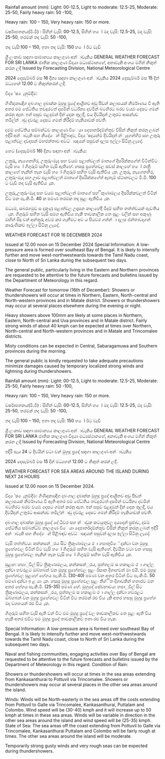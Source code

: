 Rainfall amount (mm): Light: 00-12.5, Light to moderate: 12.5-25, Moderate: 25-50, Fairly heavy rain: 50 -100,

Heavy rain: 100 – 150, Very heavy rain: 150 or more.

වර්ෂාපතනය(මි.මී) : සිහින් වැසි: 00-12.5, සිහින් හ ෝ මද වැසි: 12.5-25, මද වැසි: 25-50, තරමක් තද වැසි: 50 -100,

තද වැසි:100 – 150, ඉතා තද වැසි: 150 හ ෝ ඊට වැඩි

ශ්‍රී ලංකාව සඳහා සාමාන්‍යය කාලගුණ අන්‍ාවැකිය GENERAL WEATHER FORECAST FOR SRI LANKA ජාතික කාලගුණ විදයා මධ්‍යස්ථානහේ, අනාවැකි අංශය මගින් නිකුත් කරන ලදි Issued by Forecasting Division, National Meteorological Centre

2024 දෙසැම්බර් මස 16 දින්‍ය සඳහා කාලගුණ අන්‍ාවැකිය 2024 දෙසැම්බර් මස 15 දින්‍ මධ්‍යහන්‍ 12.00 ට නිකුත්කරන්‍ ලදී.

විද ේෂ ෙැනුම්දීම:

ගිණිදකාන්‍දිග දබංගාල දබාක්ක මුහුදු ප්‍රදේ ආශ්‍රිතව අඩු පීඩන්‍ කලාපයක් නිර්මාණය වී ඇති අතර එම පේධ්‍තිය තවදුරටත් දසමින් වර්ධ්‍න්‍ය දවමින් බටහිරට බරව වයඹ දෙසට ගමන් කරනු ඇත. ඉන් පසුව එළදඹන්‍ දින්‍ දෙක තුලදී, එය දිවයිදන් උතුරට ආසන්න්‍ව තමිල්න්‍ාඩු දවරළ දෙසට ගමන් කිරීදම් හැකියාවක් පවතී.

දමම පේධ්‍තිය සම්බන්ධ්‍ව කාලගුණ විෙයා දෙපාර්තදම්න්තුව විසින් නිකුත් කරනු ලබන්‍ ඉදිරි අන්‍ාවැකි සහ නිදේෙන්‍ පිළිබඳව, විද ේෂදයන්ම දිවයිදන් න්‍ැදගන්‍හිර සහ උතුරු පළාත්වල දවදසන්‍ මහජන්‍තාව අවධ්‍ාන්‍දයන් පසුවන්‍ දලස ඉල්ලා සිටිනු ලැදේ.

හෙට (දෙසැම්බර් 16) දින්‍ය සඳහා අන්‍ාවැකිය:

උතුරු, නැගෙනහිර, උතුරු-මැද සහ වයඹ පළාත්වලත් මාතගේ දිසරික්කගේත් විටින්විට වැසි හ ෝ ගිගුරුම් සහිත වැසි ඇතිහේ. හසසු ප්‍රහේශවල සවස් කාලහේ හ ෝ රාත්‍රී කාලහේ තැනින් තැන වැසි හ ෝ ගිගුරුම් සහිත වැසි ඇතිවිය ැක. උතුරු, නැගෙනහිර, උතුරු-මැද සහ ඌව පළාත්වලත් මාතගේ දිසරික්කගේත් ඇතැම් ස්ථානවලට මි.මී. 100 ට වැඩි තද වැසි ඇතිවිය ැක.

උතුරු,උතුරු-මැද සහ වයඹ පළාත්වලත් මාතගේ සහ ිකුණාමලය දිසරික්කවලත් විටින් විට මන පැ.කි.මී. 40 ක පමණ තරමක තද සුළං ඇතිවිය ැක.

මධ්‍යම, සබරගමුව ස දකුණු පළාත්වල උදෑසන කාලහේදී මීදුම් සහිත තත්ත්වයක් පැවතිය ැක. ගිගුරුම් සහිත වැසි සමග ඇතිවිය හැකි තාවකාලික තෙ සුළං වලින් සහ අකුණු මඟින් සිදු වන්‍ අන්‍තුරු අවම කර ගැනීමට අව ය පියවර ගන්න්‍ා දලස ජන්‍තාවදගන් කාරුණිකව ඉල්ලා සිටිනු ලැදේ.

WEATHER FORECAST FOR 16 DECEMBER 2024

Issued at 12.00 noon on 15 December 2024 Special Information: A low-pressure area is formed over southeast Bay of Bengal. It is likely to intensify further and move west-northwestwards towards the Tamil Nadu coast, close to North of Sri Lanka during the subsequent two days.

The general public, particularly living in the Eastern and Northern provinces are requested to be attentive to the future forecasts and bulletins issued by the Department of Meteorology in this regard.

Weather Forecast for tomorrow (16th of December): Showers or thundershowers will occur at times in Northern, Eastern, North-central and North-western provinces and in Matale district. Showers or thundershowers may occur at several places elsewhere during the evening or night.

Heavy showers above 100mm are likely at some places in Northern, Eastern, North-central and Uva provinces and in Matale district. Fairly strong winds of about 40 kmph can be expected at times over Northern, North-central and North-western provinces and in Matale and Trincomalee districts.

Misty conditions can be expected in Central, Sabaragamuwa and Southern provinces during the morning.

The general public is kindly requested to take adequate precautions minimize damages caused by temporary localized strong winds and lightning during thundershowers.

Rainfall amount (mm): Light: 00-12.5, Light to moderate: 12.5-25, Moderate: 25-50, Fairly heavy rain: 50 -100,

Heavy rain: 100 – 150, Very heavy rain: 150 or more.

වර්ෂාපතනය(මි.මී) : සිහින් වැසි: 00-12.5, සිහින් හ ෝ මද වැසි: 12.5-25, මද වැසි: 25-50, තරමක් තද වැසි: 50 -100,

තද වැසි:100 – 150, ඉතා තද වැසි: 150 හ ෝ ඊට වැඩි

ශ්‍රී ලංකාව සඳහා සාමාන්‍යය කාලගුණ අන්‍ාවැකිය GENERAL WEATHER FORECAST FOR SRI LANKA ජාතික කාලගුණ විදයා මධ්‍යස්ථානහේ, අනාවැකි අංශය මගින් නිකුත් කරන ලදි Issued by Forecasting Division, National Meteorological Centre

ඉදිරි පැය 24 ට දිවයින්‍ වටා වන්‍ මුහුදු ප්‍රදේ සඳහා කාලගුණ අන්‍ාවැකිය

2024 දෙසැම්බර් මස 15 දින්‍ මධ්‍යහන්‍ 12.00 ට නිකුත් කරන්‍ ලදී.

WEATHER FORECAST FOR SEA AREAS AROUND THE ISLAND DURING NEXT 24 HOURS

Issued at 12.00 noon on 15 December 2024.

විද ේෂ ෙැනුම්දීම: ගිණිදකාන්‍දිග දබංගාල දබාක්ක මුහුදු ප්‍රදේ ආශ්‍රිතව අඩු පීඩන්‍ කලාපයක් නිර්මාණය වී ඇති අතර එම පේධ්‍තිය තවදුරටත් දසමින් වර්ධ්‍න්‍ය දවමින් බටහිරට බරව වයඹ දෙසට ගමන් කරනු ඇත. ඉන් පසුව එළදඹන්‍ දින්‍ දෙක තුලදී, එය දිවයිදන් උතුරට ආසන්න්‍ව තමිල්න්‍ාඩු දවරළ දෙසට ගමන් කිරීදම් හැකියාවක් පවතී.

දබංගාල දබාක්ක මුහුදු ප්‍රදේ දේ ධීවර සහ න්‍ාවුක කටයුතුවල දයදෙන්‍ ප්‍රජාව, දමම පේධ්‍තිය සම්බන්ධ්‍ව කාලගුණ විෙයා දෙපාර්තදම්න්තුව විසින් නිකුත් කරනු ලබන්‍ ඉදිරි අන්‍ාවැකි සහ නිදේෙන්‍ පිළිබඳව අවධ්‍ාන්‍දයන් පසුවන්‍ දලස ඉල්ලා සිටිනු ලැදේ.

වැසි තත්ත්වය: කන්කසන්ුරය සිට ත්‍රිකුණාමලය ර ා ගපාතුවිේ දක්වා වන මුහුදු ප්‍රහේශවල විටින් විට වැසි හ ෝ ගිගුරුම් සහිත වැසි ඇතිහේ. දිවයින වටා වන හසසු මුහුදු ප්‍රහේශවල තැනින් තැන වැසි හ ෝ ගිගුරුම් සහිත වැසි ඇතිවිය ැක.

සුළඟ: හපාුවිල් සිට ත්‍රිකුණාමලය, කන්කසන්ුරය, පුත්තලම ස හකාළඹ ර ා ගාල්ල දක්වා හවරළට ඔබ්හබන් වන මුහුදු ප්‍රහේශවල සුළං ඊසාන දිශාහවන් මා එයි. එම මුහුදු ප්‍රහේශවල සුළහේ හේගය පැ.කි.මී. (30-40) පමණ වන අතර විටින් විට පැ.කි.මී. 50 පමණ දක්වා ඉ ළ යා ැක. හසසු මුහුදු ප්‍රහේශවල සුළං නිශ්ිත දිශාවකින් හතාරව මන අතර හේගය පැ.කි.මී. (25-35) පමණ හේ. මුහුදේ සේවභාවය: හපාුවිල් සිට ත්‍රිකුණාමලය, කන්කසන්ුරය, පුත්තලම ස හකාළඹ ර ා ගාල්ල දක්වා හවරළට ඔබ්හබන් වන මුහුදු ප්‍රහේශවල විටින් විට තරමක් රළු විය ැකි අතර හසසු මුහුදු ප්‍රහේශ මද වශහයන් රළු විය ැක.

ගිගුරුම් සහිත වැසි ඇති වන්‍ විට එම මුහුදු ප්‍රදේ වල තාවකාලිකව තෙ සුළං ඇති විය හැකි අතර එවිට එම මුහුදු ප්‍රදේ තාවකාලිකව ඉතා රළු විය හැක.

Special Information: A low-pressure area is formed over southeast Bay of Bengal. It is likely to intensify further and move west-northwestwards towards the Tamil Nadu coast, close to North of Sri Lanka during the subsequent two days.

Naval and fishing communities, engaging activities over Bay of Bengal are requested to be attentive to the future forecasts and bulletins issued by the Department of Meteorology in this regard. Condition of Rain:

Showers or thundershowers will occur at times in the sea areas extending from Kankasanthurai to Pottuvil via Trincomalee. Showers or thundershowers may occur at several places in the other sea areas around the island.

Winds: Winds will be North-easterly in the sea areas off the costs extending from Pottuvil to Galle via Trincomalee, Kankasanthurai, Puttalam and Colombo. Wind speed will be (30-40) kmph and it will increase up to 50 kmph at times in these sea areas. Winds will be variable in direction in the other sea areas around the island and wind speed will be (25-35) kmph. State of Sea: The sea areas off the coast extending from Pottuvil to Galle via Trincomalee, Kankasanthurai Puttalam and Colombo will be fairly rough at times. The other sea areas around the island will be moderate.

Temporarily strong gusty winds and very rough seas can be expected during thundershowers.